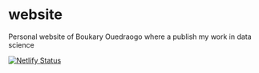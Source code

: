 # website
Personal website of Boukary Ouedraogo where a publish my work in data science

[![Netlify Status](https://api.netlify.com/api/v1/badges/8f049023-c5bd-4346-8108-2003b6ab049e/deploy-status)](https://app.netlify.com/sites/oboukary/deploys)
